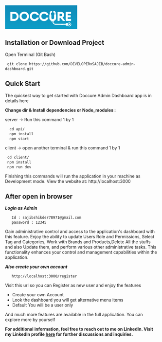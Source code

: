 ![Doccure admin Dashboard Logo!](client/public/doccure_logo.png)

## Installation or Download Project

Open Terminal (Git Bash)

```console
 git clone https://github.com/DEVELOPERxSAJIB/doccure-admin-dashboard.git
```

## Quick Start

The quickest way to get started with Doccure Admin Dashboard app is in details here

 **Change dir & Install dependencies or Node_modules :**

server -> Run this command 1 by 1
```console
  cd api/ 
  npm install
  npm start
```

client -> open another terminal & run this command 1 by 1
```console
 cd client/
 npm install
 npm run dev
```

Finishing this commands will run the application in your machine as Development mode. View the website at: http://localhost:3000

## After open in browser
***Login as Admin***

```console
   Id : sajibshikder78971@gmail.com
   password : 12345
```
Gain administrative control and access to the application's dashboard with this feature. Enjoy the ability to update Users Role and Permissions, Select Tag and Categories, Work with Brands and Products,Delete All the stuffs and also Update them, and perform various other administrative tasks. This functionality enhances your control and management capabilities within the application.

***Also create your own account***
```console
   http://localhost:3000/register
```
Visit this url so you can Register as new user and enjoy the features
 
+ Create your own Account
+ Look the dashboard you will get alternative menu items
+ Default You will be a user only

And much more features are available in the full application. You can explore more by yourself


**For additional information, feel free to reach out to me on LinkedIn. Visit my LinkedIn profile [here](https://www.linkedin.com/in/mdsajibshikder/) for further discussions and inquiries.**
